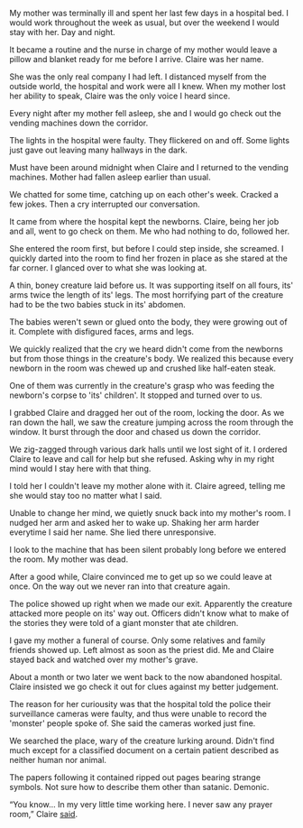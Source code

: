 My mother was terminally ill and spent her last few days in a hospital bed. I would work throughout the week as usual, but over the weekend I would stay with her. Day and night.

It became a routine and the nurse in charge of my mother would leave a pillow and blanket ready for me before I arrive. Claire was her name.

She was the only real company I had left. I distanced myself from the outside world, the hospital and work were all I knew. When my mother lost her ability to speak, Claire was the only voice I heard since.

Every night after my mother fell asleep, she and I would go check out the vending machines down the corridor.

The lights in the hospital were faulty. They flickered on and off. Some lights just gave out leaving many hallways in the dark.

Must have been around midnight when Claire and I returned to the vending machines. Mother had fallen asleep earlier than usual.

We chatted for some time, catching up on each other's week. Cracked a few jokes. Then a cry interrupted our conversation.

It came from where the hospital kept the newborns. Claire, being her job and all, went to go check on them. Me who had nothing to do, followed her.

She entered the room first, but before I could step inside, she screamed. I quickly darted into the room to find her frozen in place as she stared at the far corner. I glanced over to what she was looking at.

A thin, boney creature laid before us. It was supporting itself on all fours, its' arms twice the length of its' legs. The most horrifying part of the creature had to be the two babies stuck in its' abdomen.

The babies weren't sewn or glued onto the body, they were growing out of it. Complete with disfigured faces, arms and legs.

We quickly realized that the cry we heard didn't come from the newborns but from those things in the creature's body. We realized this because every newborn in the room was chewed up and crushed like half-eaten steak.

One of them was currently in the creature's grasp who was feeding the newborn's corpse to 'its' children'. It stopped and turned over to us.

I grabbed Claire and dragged her out of the room, locking the door. As we ran down the hall, we saw the creature jumping across the room through the window. It burst through the door and chased us down the corridor.

We zig-zagged through various dark halls until we lost sight of it. I ordered Claire to leave and call for help but she refused. Asking why in my right mind would I stay here with that thing.

I told her I couldn't leave my mother alone with it. Claire agreed, telling me she would stay too no matter what I said.

Unable to change her mind, we quietly snuck back into my mother's room. I nudged her arm and asked her to wake up. Shaking her arm harder everytime I said her name. She lied there unresponsive.

I look to the machine that has been silent probably long before we entered the room. My mother was dead.

After a good while, Claire convinced me to get up so we could leave at once. On the way out we never ran into that creature again.

The police showed up right when we made our exit. Apparently the creature attacked more people on its' way out. Officers didn't know what to make of the stories they were told of a giant monster that ate children.

I gave my mother a funeral of course. Only some relatives and family friends showed up. Left almost as soon as the priest did. Me and Claire stayed back and watched over my mother's grave.

About a month or two later we went back to the now abandoned hospital. Claire insisted we go check it out for clues against my better judgement.

The reason for her curiousity was that the hospital told the police their surveillance cameras were faulty, and thus were unable to record the 'monster' people spoke of. She said the cameras worked just fine.

We searched the place, wary of the creature lurking around. Didn't find much except for a classified document on a certain patient described as neither human nor animal.

The papers following it contained ripped out pages bearing strange symbols. Not sure how to describe them other than satanic. Demonic.

“You know... In my very little time working here. I never saw any prayer room,” Claire [said](https://www.reddit.com/r/TheBatBelfry/s/geBOwDV7zi).
